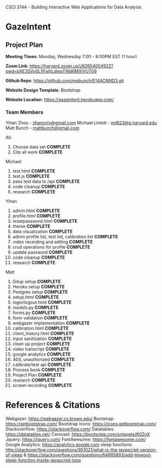 CSCI S14A - Building Interactive Web Applications for Data Analysis

# GazeIntent

## Project Plan

**Meeting Times**: Monday, Wednesday 7:00 - 8:00PM EST (1 hour)

**Zoom Link**: https://harvard.zoom.us/j/82654004922?pwd=bXE3SVo0L1lFajhLdmpTNld6MXlVUT09

**Github Repo**: https://github.com/mpbunch/E14ACNND3.git

**Website Design Template**: Bootstrap

**Website Location**: https://gazeintent.herokuapp.com/

### Team Members

Yihan Zhou - zhanonly@gmail.com
Michael Lintott - mil623@g.harvard.edu
Matt Bunch - mattbunch@gmail.com

All:
1. Choose data set **COMPLETE**
2. Cite all work **COMPLETE**

Michael
1. test.html **COMPLETE**
2. test.js **COMPLETE**
3. pass test data to /api **COMPLETE**
4. code cleanup **COMPLETE**
5. research **COMPLETE**

Yihan
1. admin.html **COMPLETE**
2. profile.html **COMPLETE**
3. resetpassword.html **COMPLETE**
4. theme **COMPLETE**
5. data visualization **COMPLETE**
6. admin profile list, test list, calibration list **COMPLETE**
7. video recording and editing **COMPLETE**
8. crud operations for profile **COMPLETE**
9. update password **COMPLETE**
10. code cleanup **COMPLETE**
11. research **COMPLETE**

Matt
1. Gitup setup **COMPLETE**
2. Heroku setup **COMPLETE**
3. Postgres setup **COMPLETE**
4. setup.html **COMPLETE**
5. login/logout.html **COMPLETE**
6. models.py **COMPLETE**
7. forms.py **COMPLETE**
8. form validation **COMPLETE**
9. webgazer implementation **COMPLETE**
10. calibration.html **COMPLETE**
11. client_history.html **COMPLETE**
12. input sanitization **COMPLETE**
13. clean up project **COMPLETE**
14. video transcript **COMPLETE**
15. google analytics **COMPLETE**
16. 404, unauthorized **COMPLETE**
17. calibrate/test api **COMPLETE**
18. Process book **COMPLETE**
19. Project Plan **COMPLETE**
20. research **COMPLETE**
21. screen recording **COMPLETE**

# References & Citations
Webgazer: https://webgazer.cs.brown.edu/
Bootstrap: https://getbootstrap.com/
Bootstrap Icons: https://icons.getbootstrap.com/
Stackoverflow: https://stackoverflow.com/
Datatables: https://datatables.net/
Carousel: https://bootsnipp.com/snippets/K0ZnX
Jquery: https://jquery.com/
FontAwesome: https://fontawesome.com/
Google Analytics: https://analytics.google.com
sleep functions: http://stackoverflow.com/questions/951021/what-is-the-javascript-version-of-sleep & https://stackoverflow.com/questions/64995893/add-timeout-sleep-function-inside-javascript-loop

